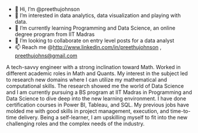 - 👋 Hi, I’m @preethujohnson
- 👀 I’m interested in data analytics, data visualization and playing with data.
- 🌱 I’m currently learning Programming and Data Science, an online degree program from IIT Madras
- 💞️ I’m looking to collaborate on entry level posts for a data analyst
- 📫 Reach me @http://www.linkedin.com/in/preethujohnson , preethujohns@gmail.com


A tech-savvy engineer with a strong inclination toward Math. Worked in different academic roles in Math and Quants. 
My interest in the subject led to research new domains where I can utilize my mathematical and computational skills. 
The research showed me the world of Data Science and I am currently pursuing a 
BS program at IIT Madras in Programming and Data Science to dive deep into the new learning environment.
 I have done certification courses in Power BI, Tableau, and SQL. 
My previous jobs have molded me with good skills in project management, execution, and time-to-time delivery. Being a self-learner, I am upskilling myself to fit into the new challenging roles and the complex needs of the industry.


